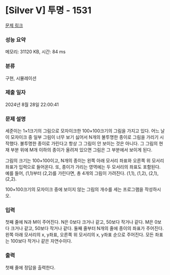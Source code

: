 # [Silver V] 투명 - 1531 

[문제 링크](https://www.acmicpc.net/problem/1531) 

### 성능 요약

메모리: 31120 KB, 시간: 84 ms

### 분류

구현, 시뮬레이션

### 제출 일자

2024년 8월 28일 22:00:41

### 문제 설명

<p>세준이는 1×1크기의 그림으로 모자이크한 100×100크기의 그림을 가지고 있다. 어느 날 이 모자이크 중 일부 그림이 너무 보기 싫어서 N개의 불투명한 종이로 그림을 가리기 시작했다. 불투명한 종이로 가린다고 항상 그 그림이 안 보이는 것은 아니다. 그 그림의 현재 부분 위에 M개 이하의 종이가 올려져 있으면 그림은 그 부분에서 보이게 된다.</p>

<p>그림의 크기는 100×100이고, N개의 종이는 왼쪽 아래 모서리 좌표와 오른쪽 위 모서리 좌표가 입력으로 들어온다. 또, 종이가 가리는 영역에는 두 모서리의 좌표도 포함된다. 예를 들어, (1,1)부터 (2,2)를 가린다면, 총 4개의 그림이 가려진다. (1,1), (1,2), (2,1), (2,2).</p>

<p>100×100크기의 모자이크 중에 보이지 않는 그림의 개수를 세는 프로그램을 작성하시오.</p>

### 입력 

 <p>첫째 줄에 N과 M이 주어진다. N은 0보다 크거나 같고, 50보다 작거나 같다. M은 0보다 크거나 같고, 50보다 작거나 같다. 둘째 줄부터 N개의 줄에 종이의 좌표가 주어진다. 왼쪽 아래 모서리의 x, y좌표, 오른쪽 위 모서리의 x, y좌표 순으로 주어진다. 모든 좌표는 100보다 작거나 같은 자연수이다.</p>

### 출력 

 <p>첫째 줄에 정답을 출력한다.</p>

